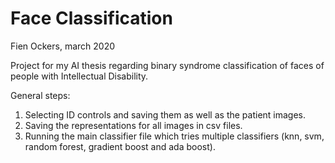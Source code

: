 # Face Classification 
Fien Ockers, march 2020

Project for my AI thesis regarding binary syndrome classification of faces of people with Intellectual Disability. 

General steps:
1. Selecting ID controls and saving them as well as the patient images.
2. Saving the representations for all images in csv files.
3. Running the main classifier file which tries multiple classifiers (knn, svm, random forest, gradient boost and ada boost). 
